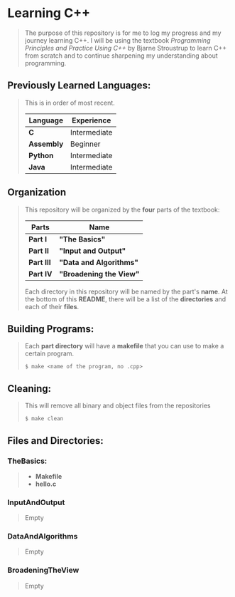 # Learning C++
> The purpose of this repository is for me to log my progress and my journey learning C++. I 
> will be using the textbook *Programming Principles and Practice Using C++* by Bjarne 
> Stroustrup to learn C++ from scratch and to continue sharpening my understanding about 
> programming. 

## Previously Learned Languages:
> This is in order of most recent.
>
> Language | Experience
> -------- | ----------
> **C** | Intermediate
> **Assembly** | Beginner
> **Python** | Intermediate
> **Java** | Intermediate

## Organization
> This repository will be organized by the **four** parts of the textbook:
>
> Parts | Name
> ----- | ----
> **Part I** | **"The Basics"**
> **Part II** | **"Input and Output"**
> **Part III** |  **"Data and Algorithms"**
> **Part IV** | **"Broadening the View"**
>
> Each directory in this repository will be named by the part's **name**. At the bottom of 
> this **README**, there will be a list of the **directories** and each of their **files**. 

## Building Programs:
> Each **part directory** will have a **makefile** that you can use to make a certain program.
>
> `$ make <name of the program, no .cpp>`

## Cleaning:
> This will remove all binary and object files from the repositories
>
> `$ make clean`

## Files and Directories:

### TheBasics:

> * **Makefile**
> * **hello.c**

### InputAndOutput

> Empty

### DataAndAlgorithms

> Empty

### BroadeningTheView

> Empty